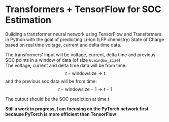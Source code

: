 # Transformers + TensorFlow for SOC Estimation

Building a transformer neural network using TensorFlow and Transformers in Python with the goal of prediciting Li-ion (LFP chemistry) State of Charge based on real time voltage, current and delta time data.

The transformers' input will be voltage, current, delta time and previous SOC points in a window of data (of size ```G.window_size```) <br>
The voltage, current and delta time data will be from time: $$t - \text{windowsize} \rightarrow t$$ and the previous soc data will be from time: $$t - \text{windowsize} - 1 \rightarrow t - 1$$

The output should be the SOC prediction at time $t$

**Still a work in progress, I am focusing on the PyTorch network first because PyTorch is more efficient than TensorFlow**
